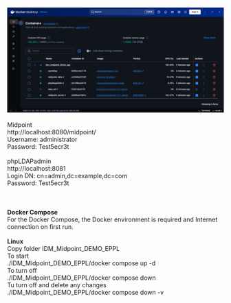 <img src="./Docker_IDM_Midpoint_DEMO_EPPL_.png" border="0"></img><br>
<br>
Midpoint<br>
http://localhost:8080/midpoint/<br>
Username: administrator<br>
Password: Test5ecr3t<br>
<br>
phpLDAPadmin<br>
http://localhost:8081<br>
Login DN: cn=admin,dc=example,dc=com<br>
Password: Test5ecr3t<br>
<br>
<br>
<br>
<b>Docker Compose</b><br>
For the Docker Compose, the Docker environment is required and Internet connection on first run.<br>
<br>
<b>Linux</b><br>
Copy folder IDM_Midpoint_DEMO_EPPL<br>
To start<br>
./IDM_Midpoint_DEMO_EPPL/docker compose up -d<br>
To turn off<br>
./IDM_Midpoint_DEMO_EPPL/docker compose down<br>
Tu turn off and delete any changes<br>
./IDM_Midpoint_DEMO_EPPL/docker compose down -v
